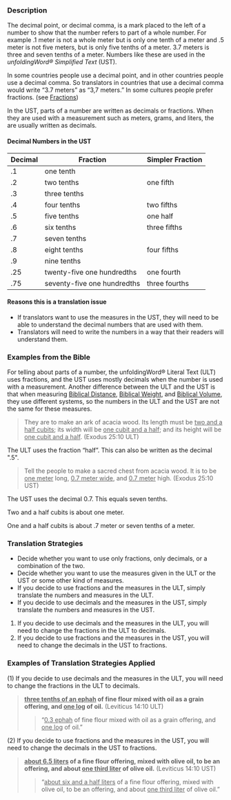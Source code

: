 
### Description

The decimal point, or decimal comma, is a mark placed to the left of a number to show that the number refers to part of a whole number. For example .1 meter is not a whole meter but is only one tenth of a meter and .5 meter is not five meters, but is only five tenths of a meter. 3.7 meters is three and seven tenths of a meter. Numbers like these are used in the *unfoldingWord® Simplified Text* (UST).

In some countries people use a decimal point, and in other countries people use a decimal comma. So translators in countries that use a decimal comma would write “3.7 meters” as “3,7 meters.” In some cultures people prefer fractions. (see [Fractions](../translate-fraction/01.md))

In the UST, parts of a number are written as decimals or fractions. When they are used with a measurement such as meters, grams, and liters, the are usually written as decimals.

#### Decimal Numbers in the UST

| Decimal | Fraction  | Simpler Fraction  |
| -------- | -------- | -------- |
|.1 |one tenth |  |
|.2 |two tenths | one fifth |
|.3 |three tenths |  |
|.4 |four tenths | two fifths|
|.5 |five tenths | one half |
|.6 |six tenths | three fifths |
|.7 |seven tenths |   |
|.8 |eight tenths | four fifths |
|.9 |nine tenths |  |
|.25 |twenty-five one hundredths | one fourth |
|.75 |seventy-five one hundredths | three fourths |


#### Reasons this is a translation issue

* If translators want to use the measures in the UST, they will need to be able to understand the decimal numbers that are used with them.
* Translators will need to write the numbers in a way that their readers will understand them.

### Examples from the Bible

For telling about parts of a number, the unfoldingWord® Literal Text (ULT) uses fractions, and the UST uses mostly decimals when the number is used with a measurement. Another difference between the ULT and the UST is that when measuring [Biblical Distance](../translate-bdistance/01.md), [Biblical Weight](../translate-bweight/01.md), and [Biblical Volume](../translate-bvolume/01.md), they use different systems, so the numbers in the ULT and the UST are not the same for these measures.

> They are to make an ark of acacia wood. Its length must be <u>two and a half cubits</u>; its width will be <u>one cubit and a half</u>; and its height will be <u>one cubit and a half</u>. (Exodus 25:10 ULT)

The ULT uses the fraction “half”. This can also be written as the decimal ".5".

> Tell the people to make a sacred chest from acacia wood. It is to be <u>one meter</u> long, <u>0.7 meter wide</u>, and <u>0.7 meter</u> high. (Exodus 25:10 UST)

The UST uses the decimal 0.7. This equals seven tenths.

Two and a half cubits is about one meter.

One and a half cubits is about .7 meter or seven tenths of a meter.

### Translation Strategies

* Decide whether you want to use only fractions, only decimals, or a combination of the two.
* Decide whether you want to use the measures given in the ULT or the UST or some other kind of measures.
* If you decide to use fractions and the measures in the ULT, simply translate the numbers and measures in the  ULT.
* If you decide to use decimals and the measures in the UST, simply translate the numbers and measures in the UST.

1. If you decide to use decimals and the measures in the ULT, you will need to change the fractions in the ULT to decimals.
1. If you decide to use fractions and the measures in the UST, you will need to change the decimals in the UST to fractions.

### Examples of Translation Strategies Applied

(1) If you decide to use decimals and the measures in the ULT, you will need to change the fractions in the ULT to decimals.

> **<u>three tenths of an ephah</u> of fine flour mixed with oil as a grain offering, and <u>one log</u> of oil.** (Leviticus 14:10 ULT)
>> “<u>0.3 ephah</u> of fine flour mixed with oil as a grain offering, and <u>one log</u> of oil.”

(2) If you decide to use fractions and the measures in the UST, you will need to change the decimals in the UST to fractions.

> **<u>about 6.5 liters</u> of a fine flour offering, mixed with olive oil, to be an offering, and about <u>one third liter</u> of olive oil.** (Leviticus 14:10 UST)
>> “<u>about six and a half liters</u> of a fine flour offering, mixed with olive oil, to be an offering, and about <u>one third liter</u> of olive oil.”

